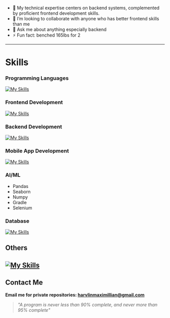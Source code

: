 - 🔭 My technical expertise centers on backend systems, complemented by proficient frontend development skills.
- 👯 I’m looking to collaborate with anyone who has better frontend skills than me
- 💬 Ask me about anything especially backend
- ⚡ Fun fact: benched 165lbs for 2
---
# Skills
  ### Programming Languages
  [![My Skills](https://skillicons.dev/icons?i=java,c,cpp,typescript,python&perline=5)](https://skillicons.dev)
  ### Frontend Development
  [![My Skills](https://skillicons.dev/icons?i=react,vite,bootstrap,tailwind&perline=5)](https://skillicons.dev)
  ### Backend Development
  [![My Skills](https://skillicons.dev/icons?i=spring,kotlin,nodejs,hibernate,npm&perline=5)](https://skillicons.dev)
  ### Mobile App Development
  [![My Skills](https://skillicons.dev/icons?i=kotlin,flutter&perline=5)](https://skillicons.dev)
  ### AI/ML
  - Pandas
  - Seaborn
  - Numpy
  - Gradle
  - Selenium
  ### Database
  [![My Skills](https://skillicons.dev/icons?i=mongodb,postgresql,mysql,oracle&perline=5)](https://skillicons.dev)
  ## Others
  [![My Skills](https://skillicons.dev/icons?i=docker,git,postman,aws,arduino&perline=5)](https://skillicons.dev)
---
## Contact Me
**Email me for private repositories: harvlinmaximillian@gmail.com**
> *"A program is never less than 90% complete, and never more than 95% complete"*
